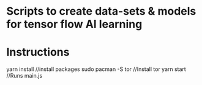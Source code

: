# Scripts to create data-sets & models for tensor flow AI learning

# Instructions
yarn install //install packages
sudo pacman -S tor //Install tor
yarn start //Runs main.js
